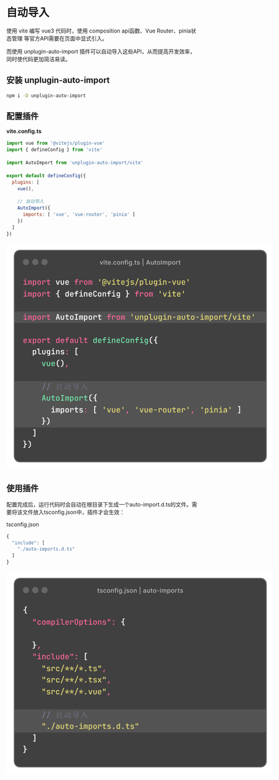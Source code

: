 # 自动导入

使用 vite 编写 vue3 代码时，使用 composition api函数、Vue Router、pinia状态管理 等官方API需要在页面中显式引入。

而使用 unplugin-auto-import 插件可以自动导入这些API，从而提高开发效率，同时使代码更加简洁易读。


## 安装 unplugin-auto-import

```bash
npm i -D unplugin-auto-import
```


## 配置插件

**vite.config.ts**

```js
import vue from '@vitejs/plugin-vue'
import { defineConfig } from 'vite'

import AutoImport from 'unplugin-auto-import/vite'
 
export default defineConfig({
  plugins: [
    vue(),
    
    // 自动导入
    AutoImport({
      imports: [ 'vue', 'vue-router', 'pinia' ]
    })
  ]
})
```

<img src="../../../assets/images/Vue3/vite.config.ts_AutoImport.png" style="max-width: 700px;" />

## 使用插件

配置完成后，运行代码时会自动在根目录下生成一个auto-import.d.ts的文件。需要将该文件放入tsconfig.json中，插件才会生效：

tsconfig.json

```js
{
  "include": [
    "./auto-imports.d.ts"
  ]
}
```

<img src="../../../assets/images/Vue3/tsconfig.json_auto-imports.png" style="max-width: 700px;" />